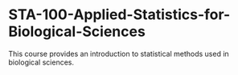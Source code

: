 # STA-100-Applied-Statistics-for-Biological-Sciences
This course provides an introduction to statistical methods used in biological sciences.
